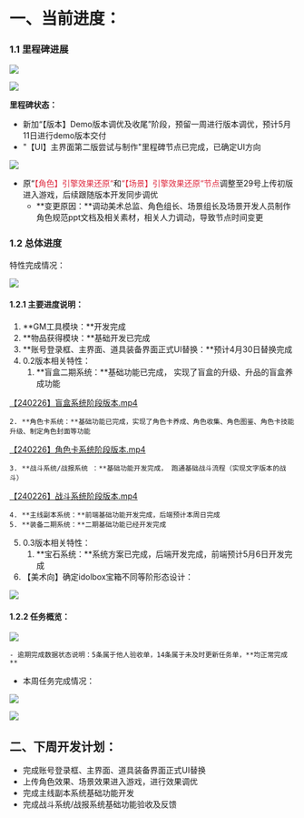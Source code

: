 # 一、当前进度：
### 1.1 里程碑进展
![](https://cdn.nlark.com/yuque/0/2024/png/12926950/1714130755830-8d6c3f3a-e275-4aa2-b2dd-e1cd095af395.png)

![](https://cdn.nlark.com/yuque/0/2024/png/12926950/1714130676372-697be6ad-f866-4736-97d3-63d33305e317.png?x-oss-process=image%2Fformat%2Cwebp)

**里程碑状态：**

+ 新加“【版本】Demo版本调优及收尾”阶段，预留一周进行版本调优，预计5月11日进行demo版本交付
+ "【UI】主界面第二版尝试与制作"里程碑节点已完成，已确定UI方向

![](https://cdn.nlark.com/yuque/0/2024/png/12926950/1714123939433-98e97cc3-11e4-4073-b58b-9cb0a39b287c.png)

+ 原“<font style="color:#DF2A3F;">【角色】引擎效果还原“</font>和<font style="color:#DF2A3F;">“【场景】引擎效果还原“节点</font>调整至29号上传初版进入游戏，后续跟随版本开发同步调优
    - **变更原因：**调动美术总监、角色组长、场景组长及场景开发人员制作角色规范ppt文档及相关素材，相关人力调动，导致节点时间变更

### 1.2 总体进度
特性完成情况：

![](https://cdn.nlark.com/yuque/0/2024/png/12926950/1714120429161-27a58975-252e-4f42-87de-06610c13e844.png)

#### 1.2.1 主要进度说明：
1. **GM工具模块：**开发完成
2. **物品获得模块：**基础开发已完成
3. **账号登录框、主界面、道具装备界面正式UI替换：**预计4月30日替换完成
4. 0.2版本相关特性：
    1. **盲盒二期系统：**基础功能已完成， 实现了盲盒的升级、升品的盲盒养成功能 

[【240226】盲盒系统阶段版本.mp4](https://snh48group.yuque.com/attachments/yuque/0/2024/mp4/12926950/1714124664798-6bb195ba-0a19-4cc8-b48e-68427b6cfb93.mp4)

    2. **角色卡系统：**基础功能已完成，实现了角色卡养成、角色收集、角色图鉴、角色卡技能升级、制定角色封面等功能

[【240226】角色卡系统阶段版本.mp4](https://snh48group.yuque.com/attachments/yuque/0/2024/mp4/12926950/1714124667554-89b315d9-9084-4e16-b0b2-f279a3ccc1a2.mp4)

    3. **战斗系统/战报系统 ：**基础功能开发完成， 跑通基础战斗流程（实现文字版本的战斗）  

[【240226】战斗系统阶段版本.mp4](https://snh48group.yuque.com/attachments/yuque/0/2024/mp4/12926950/1714129916141-7073576e-4ac3-4eae-a629-e469dff44dc5.mp4)

    4. **主线副本系统：**前端基础功能开发完成，后端预计本周日完成
    5. **装备二期系统：**二期基础功能已经开发完成
5. 0.3版本相关特性：
    1. **宝石系统：**系统方案已完成，后端开发完成，前端预计5月6日开发完成
6. 【美术向】确定idolbox宝箱不同等阶形态设计：

![](https://cdn.nlark.com/yuque/0/2024/png/12926950/1714130170066-66cfbdec-4ae0-4f97-8582-ecdb1ac284e5.png)

#### 1.2.2 任务概览：
![](https://cdn.nlark.com/yuque/0/2024/png/12926950/1714128828831-3710ac60-5bec-4acc-8085-85595256a634.png)

    - 逾期完成数据状态说明：5条属于他人验收单，14条属于未及时更新任务单，**均正常完成**
+ 本周任务完成情况：

![](https://cdn.nlark.com/yuque/0/2024/png/12926950/1714129138208-15e95103-0526-4f40-9693-256140cb68cd.png)

![](https://cdn.nlark.com/yuque/0/2024/png/12926950/1714129116717-99e379d7-49cc-4142-9ff1-0eca694abf51.png)



## 二、下周开发计划：
+ 完成账号登录框、主界面、道具装备界面正式UI替换
+ 上传角色效果、场景效果进入游戏，进行效果调优
+ 完成主线副本系统基础功能开发
+ 完成战斗系统/战报系统基础功能验收及反馈





